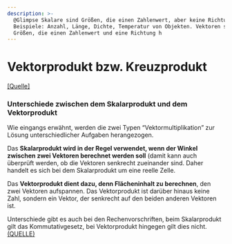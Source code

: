 ```yaml
---
description: >-
  @Glimpse Skalare sind Größen, die einen Zahlenwert, aber keine Richtung haben.
  Beispiele: Anzahl, Länge, Dichte, Temperatur von Objekten. Vektoren sind
  Größen, die einen Zahlenwert und eine Richtung h
---
```


# Vektorprodukt bzw. Kreuzprodukt

[\[Quelle\]](https://www.yaclass.at/p/mathematik/9-schulstufe/vektoren-und-analytische-elemente-d-ebene-19742/begriff-des-vektors-20452/re-dd4de3cf-1018-49d1-8812-87a9cfa6e1b4)

### Unterschiede zwischen dem Skalarprodukt und dem Vektorprodukt

Wie eingangs erwähnt, werden die zwei Typen “Vektormultiplikation” zur Lösung unterschiedlicher Aufgaben herangezogen.

Das **Skalarprodukt wird in der Regel verwendet, wenn der Winkel zwischen zwei Vektoren berechnet werden soll** (damit kann auch überprüft werden, ob die Vektoren senkrecht zueinander sind. Daher handelt es sich bei dem Skalarprodukt um eine reelle Zelle.

Das **Vektorprodukt dient dazu, denn Flächeninhalt zu berechnen**, den zwei Vektoren aufspannen. Das Vektorprodukt ist darüber hinaus keine Zahl, sondern ein Vektor, der senkrecht auf den beiden anderen Vektoren ist.

Unterschiede gibt es auch bei den Rechenvorschriften, beim Skalarprodukt gilt das Kommutativgesetz, bei Vektorprodukt hingegen gilt dies nicht. [(QUELLE)](https://www.lernort-mint.de/mathematik/vektoren/vektorprodukt-kreuzprodukt-skalarprodukt/)
